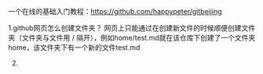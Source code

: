 一个在线的基础入门教程：https://github.com/happypeter/gitbeijing

1.github网页怎么创建文件夹？
  网页上只能通过在创建新文件的时候顺便创建文件夹（文件夹与文件用 / 隔开），例如home/test.md就在该仓库下创建了一个文件夹home，该文件夹下有一个新的文件test.md

2.
